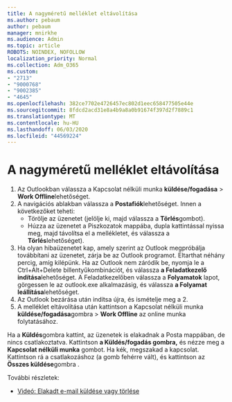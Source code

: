 ```yaml
---
title: A nagyméretű melléklet eltávolítása
ms.author: pebaum
author: pebaum
manager: mnirkhe
ms.audience: Admin
ms.topic: article
ROBOTS: NOINDEX, NOFOLLOW
localization_priority: Normal
ms.collection: Adm_O365
ms.custom:
- "2713"
- "9000768"
- "9002385"
- "4645"
ms.openlocfilehash: 382ce7702e4726457ec802d1eec658477505e44e
ms.sourcegitcommit: 8fdcd2acd31e8a4b9a8a0b91674f397d2f7889c1
ms.translationtype: MT
ms.contentlocale: hu-HU
ms.lasthandoff: 06/03/2020
ms.locfileid: "44569224"
---
```

# <a name="remove-the-large-attachment"></a>A nagyméretű melléklet eltávolítása

1. Az Outlookban válassza a Kapcsolat nélküli munka **küldése/fogadása**  >  **Work Offline**lehetőséget. 
2. A navigációs ablakban válassza a **Postafiók**lehetőséget. Innen a következőket teheti: 
    - Törölje az üzenetet (jelölje ki, majd válassza a **Törlés**gombot).
    - Húzza az üzenetet a Piszkozatok mappába, dupla kattintással nyissa meg, majd távolítsa el a mellékletet, és válassza a **Törlés**lehetőséget).
3. Ha olyan hibaüzenetet kap, amely szerint az Outlook megpróbálja továbbítani az üzenetet, zárja be az Outlook programot. Eltarthat néhány percig, amíg kilépünk. Ha az Outlook nem záródik be, nyomja le a Ctrl+Alt+Delete billentyűkombinációt, és válassza **a Feladatkezelő indítása**lehetőséget. A Feladatkezelőben válassza a **Folyamatok** lapot, görgessen le az outlook.exe alkalmazásig, és válassza **a Folyamat leállítása**lehetőséget.
4. Az Outlook bezárása után indítsa újra, és ismételje meg a 2. 
5. A melléklet eltávolítása után kattintson a Kapcsolat nélküli munka **küldése/fogadása**gombra  >  **Work Offline** az online munka folytatásához. 

Ha a **Küldés**gombra kattint, az üzenetek is elakadnak a Posta mappában, de nincs csatlakoztatva. Kattintson **a Küldés/fogadás gombra,** és nézze meg a **Kapcsolat nélküli munka** gombot. Ha kék, megszakad a kapcsolat. Kattintson rá a csatlakozáshoz (a gomb fehérre vált), és kattintson az **Összes küldése**gombra .
 
 További részletek:
- [Videó: Elakadt e-mail küldése vagy törlése](https://support.office.com/article/Video-Send-or-delete-an-email-stuck-in-your-outbox-26d5d34a-4e5f-444a-a9e8-44db04a94dec) 